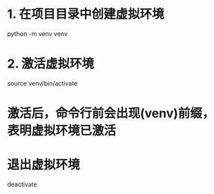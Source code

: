 # 1. 在项目目录中创建虚拟环境
python -m venv venv

# 2. 激活虚拟环境
source venv/bin/activate

# 激活后，命令行前会出现(venv)前缀，表明虚拟环境已激活
# 退出虚拟环境
deactivate